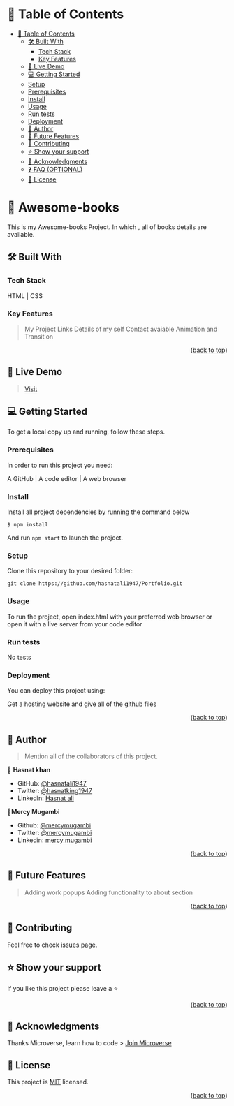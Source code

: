 # 📗 Table of Contents

- [📗 Table of Contents](#-table-of-contents)
  - [🛠️ Built With ](#-built-with-)
    - [Tech Stack ](#tech-stack-)
    - [Key Features](#key-features)
   - [🚀 Live Demo ](#-live-demo-)
   - [💻 Getting Started ](#-getting-started-)
   - [Setup](#setup)
   - [Prerequisites](#prerequisites)
    - [Install](#install)
    - [Usage](#usage)
    - [Run tests](#run-tests)
    - [Deployment](#triangular_flag_on_post-deployment)
  - [👥 Author ](#-author-)
  - [🔭 Future Features ](#-future-features-)
  - [🤝 Contributing ](#-contributing-)
  - [⭐️ Show your support](#support)
  - [🙏 Acknowledgments ](#-acknowledgments-)
  - [❓ FAQ (OPTIONAL)](#faq)
  - [📝 License ](#-license-)

# 📖 Awesome-books <a name="about-project"></a>

This is my Awesome-books Project. In which , all of books details are available.

## 🛠️ Built With <a name="built-with"></a>

### Tech Stack <a name="tech-stack"></a>

HTML | CSS 

<!-- Features -->

### Key Features <a name="key-features"></a>

> My Project Links
> Details of my self
> Contact avaiable
> Animation and Transition

<p align="right">(<a href="#readme-top">back to top</a>)</p>

<!-- LIVE DEMO -->

## 🚀 Live Demo <a name="live-demo"></a>

> <a href="https://hasnatali1947.github.io/Portfolio/" >Visit</a>

<!-- GETTING STARTED -->

## 💻 Getting Started <a name="getting-started"></a>

To get a local copy up and running, follow these steps.

### Prerequisites

In order to run this project you need:

A GitHub | A code editor | A web browser

### Install

Install all project dependencies by running the command below

  `$ npm install`

And run `npm start` to launch the project.

### Setup

Clone this repository to your desired folder:

  `git clone https://github.com/hasnatali1947/Portfolio.git`

### Usage

To run the project, open index.html with your preferred web browser or open it with a live server from your code editor

### Run tests

No tests

### Deployment

You can deploy this project using:

Get a hosting website and give all of the github files

<p align="right">(<a href="#readme-top">back to top</a>)</p>

<!-- AUTHORS -->

## 👥 Author <a name="author"></a>

> Mention all of the collaborators of this project.

👤 **Hasnat khan**

- GitHub: [@hasnatali1947](https://github.com/hasnatali1947)
- Twitter: [@hasnatking1947](https://twitter.com/hasnatking1947)
- LinkedIn: [Hasnat ali](https://www.linkedin.com/feed/?trk=homepage-basic_google-sign-in-submit)

👤**Mercy Mugambi**

- Github: [@mercymugambi](https://github.com/mercymugambi)
- Twitter: [@mercymugambi](https://twitter.com/mercymugambi15)
- Linkedin: [mercy mugambi](https://www.linkedin.com/in/mercymugambi)

<p align="right">(<a href="#readme-top">back to top</a>)</p>

<!-- FUTURE FEATURES -->

## 🔭 Future Features <a name="future-features"></a>

> Adding work popups
> Adding functionality to about section

<p align="right">(<a href="#readme-top">back to top</a>)</p>

<!-- CONTRIBUTING -->

## 🤝 Contributing <a name="contributing"></a>

Feel free to check [issues page](https://github.com/hasnatali1947/Portfolio/issues).

## ⭐️ Show your support <a name="support"></a>

If you like this project please leave a ⭐️

<p align="right">(<a href="#readme-top">back to top</a>)</p>

<!-- ACKNOWLEDGEMENTS -->

## 🙏 Acknowledgments <a name="acknowledgements"></a>

Thanks Microverse, learn how to code > [Join Microverse](https://www.microverse.org/?grsf=9m3hq6)

## 📝 License <a name="license"></a>

This project is [MIT](./LICENSE) licensed.

<p align="right">(<a href="#readme-top">back to top</a>)</p>
